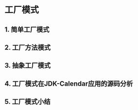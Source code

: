 # 工厂模式

## 1. 简单工厂模式



## 2. 工厂方法模式



## 3. 抽象工厂模式



## 4. 工厂模式在JDK-Calendar应用的源码分析



## 5. 工厂模式小结

